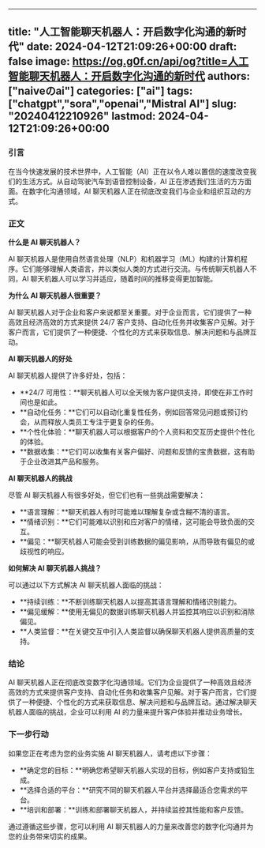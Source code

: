 
---
title: "人工智能聊天机器人：开启数字化沟通的新时代"
date: 2024-04-12T21:09:26+00:00
draft: false
image: https://og.g0f.cn/api/og?title=人工智能聊天机器人：开启数字化沟通的新时代
authors: ["naiveのai"]
categories: ["ai"]
tags: ["chatgpt","sora","openai","Mistral AI"]
slug: "20240412210926"
lastmod: 2024-04-12T21:09:26+00:00
---
### 引言

在当今快速发展的技术世界中，人工智能（AI）正在以令人难以置信的速度改变我们的生活方式。从自动驾驶汽车到语音控制设备，AI 正在渗透我们生活的方方面面。在数字化沟通领域，AI 聊天机器人正在彻底改变我们与企业和组织互动的方式。

### 正文

**什么是 AI 聊天机器人？**

AI 聊天机器人是使用自然语言处理（NLP）和机器学习（ML）构建的计算机程序。它们能够理解人类语言，并以类似人类的方式进行交流。与传统聊天机器人不同，AI 聊天机器人可以学习并适应，随着时间的推移变得更加智能。

**为什么 AI 聊天机器人很重要？**

AI 聊天机器人对于企业和客户来说都至关重要。对于企业而言，它们提供了一种高效且经济高效的方式来提供 24/7 客户支持、自动化任务并收集客户见解。对于客户而言，它们提供了一种便捷、个性化的方式来获取信息、解决问题和与品牌互动。

**AI 聊天机器人的好处**

AI 聊天机器人提供了许多好处，包括：

- **24/7 可用性：**聊天机器人可以全天候为客户提供支持，即使在非工作时间也是如此。
- **自动化任务：**它们可以自动化重复性任务，例如回答常见问题或预订约会，从而释放人类员工专注于更复杂的任务。
- **个性化体验：**聊天机器人可以根据客户的个人资料和交互历史提供个性化的体验。
- **数据收集：**它们可以收集有关客户偏好、问题和反馈的宝贵数据，这有助于企业改进其产品和服务。

**AI 聊天机器人的挑战**

尽管 AI 聊天机器人有很多好处，但它们也有一些挑战需要解决：

- **语言理解：**聊天机器人有时可能难以理解复杂或含糊不清的语言。
- **情绪识别：**它们可能难以识别和应对客户的情绪，这可能会导致负面的交互。
- **偏见：**聊天机器人可能会受到训练数据的偏见影响，从而导致有偏见的或歧视性的响应。

**如何解决 AI 聊天机器人挑战？**

可以通过以下方式解决 AI 聊天机器人面临的挑战：

- **持续训练：**不断训练聊天机器人以提高其语言理解和情绪识别能力。
- **偏见缓解：**使用无偏见的数据训练聊天机器人并监控其响应以识别和消除偏见。
- **人类监督：**在关键交互中引入人类监督以确保聊天机器人提供高质量的支持。

### 结论

AI 聊天机器人正在彻底改变数字化沟通领域。它们为企业提供了一种高效且经济高效的方式来提供客户支持、自动化任务和收集客户见解。对于客户而言，它们提供了一种便捷、个性化的方式来获取信息、解决问题和与品牌互动。通过解决聊天机器人面临的挑战，企业可以利用 AI 的力量来提升客户体验并推动业务增长。

### 下一步行动

如果您正在考虑为您的业务实施 AI 聊天机器人，请考虑以下步骤：

- **确定您的目标：**明确您希望聊天机器人实现的目标，例如客户支持或铅生成。
- **选择合适的平台：**研究不同的聊天机器人平台并选择最适合您需求的平台。
- **培训和部署：**训练和部署聊天机器人，并持续监控其性能和客户反馈。

通过遵循这些步骤，您可以利用 AI 聊天机器人的力量来改善您的数字化沟通并为您的业务带来切实的成果。